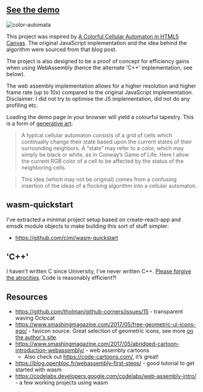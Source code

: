 ## [See the demo](http://cimi.io/color-automata)

![color-automata](https://github.com/cimi/color-automata/blob/master/public/color-automata.png)

This project was inspired by [A Colorful Cellular Automaton in HTML5 Canvas](http://rectangleworld.com/blog/archives/587). The original JavaScript implementation and the idea behind the algorithm were sourced from that blog post.

The project is also designed to be a proof of concept for efficiency gains when using WebAssembly (hence the alternate 'C++' implementation, see below).

The web assembly implementation allows for a higher resolution and higher frame rate (up to 10x) compared to the original JavaScript implementation. Disclaimer: I did not try to optimise the JS implementation, did not do any profiling etc.

Loading the demo page in your browser will yield a colourful tapestry. This is a form of [generative art](https://en.wikipedia.org/wiki/Generative_art): 

> A typical cellular automaton consists of a grid of cells which continually change their state based upon the current states of their surrounding neighbors. A “state” may refer to a color, which may simply be black or white, as in Conway’s Game of Life. Here I allow the current RGB color of a cell to be affected by the status of the neighboring cells.

> This idea (which may not be original) comes from a confusing insertion of the ideas of a flocking algorithm into a cellular automaton.

## wasm-quickstart 

I've extracted a minimal project setup based on create-react-app and emsdk module objects to make building this sort of stuff simpler:

* https://github.com/cimi/wasm-quickstart

## 'C++'

I haven't written C since University, I've never written C++. [Please forgive the atrocities](http://i0.kym-cdn.com/entries/icons/original/000/008/342/ihave.jpg). Code is reasonably efficient?!

## Resources

* https://github.com/tholman/github-corners/issues/15 - transparent waving Octocat
* https://www.smashingmagazine.com/2017/05/free-geometric-ui-icons-ego/ - favicon source. Great selection of geometric icons, see more [on the author's site](http://www.webalys.com/).
* https://www.smashingmagazine.com/2017/05/abridged-cartoon-introduction-webassembly/ - web assembly cartoons
    - Also check out https://code-cartoons.com/, it’s great!
* https://blog.openbloc.fr/webassembly-first-steps/ - good tutorial to get started with wasm
* https://codelabs.developers.google.com/codelabs/web-assembly-intro/ - a few working projects using wasm


